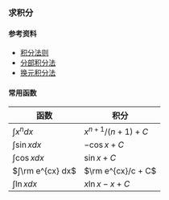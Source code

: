 ### 求积分

<script>
  MathJax = {
    tex: {
      inlineMath: [['$', '$'], ['\\(', '\\)']],
      displayMath: [["$$", "$$"], ["\\[", "\\]"]],
    },
    svg: {
      fontCache: 'global'
    }
  };
</script>
<script id="MathJax-script" type=text/javascript src="../images/js/tex-mml-chtml.js"></script>

#### 参考资料
* [积分法则](https://www.shuxuele.com/calculus/integration-rules.html)
* [分部积分法](https://www.shuxuele.com/calculus/integration-by-parts.html)
* [换元积分法](https://www.shuxuele.com/calculus/integration-by-substitution.html)

#### 常用函数
| 函数               | 积分                  |
|------------------|---------------------|
| $∫x^n dx$        | $x^{n+1}/(n+1) + C$ |
| $∫\sin x dx$     | $-\cos x + C$       |
| $∫\cos x dx$     | $\sin x + C$        |
| $∫\rm e^{cx} dx$ | $\rm e^{cx}/c + C$  |
| $∫\ln x dx$      | $x\ln x - x + C$    |


